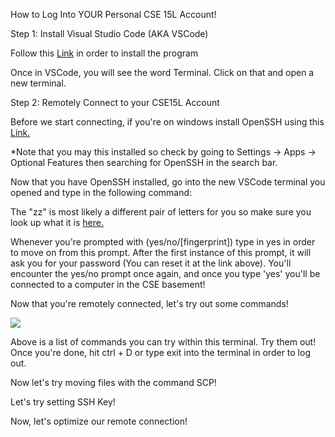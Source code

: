 How to Log Into YOUR Personal CSE 15L Account!

Step 1: Install Visual Studio Code (AKA VSCode)

 Follow this [Link](https://code.visualstudio.com/) in order to install the program

Once in VSCode, you will see the word Terminal. Click on that and open a new terminal.


Step 2: Remotely Connect to your CSE15L Account

Before we start connecting, if you're on windows install OpenSSH using this [Link.](https://learn.microsoft.com/en-us/windows-server/administration/openssh/openssh_install_firstuse?tabs=gui) 

*Note that you may this installed so check by going to Settings -> Apps -> Optional Features then searching for OpenSSH in the search bar.


Now that you have OpenSSH installed, go into the new VSCode terminal you opened and type in the following command:

The "zz" is most likely a different pair of letters for you so make sure you look up what it is [here.](https://sdacs.ucsd.edu/~icc/index.php)

Whenever you're prompted with (yes/no/[fingerprint]) type in yes in order to move on from this prompt. After the first instance of this prompt, it will ask you for your password (You can reset it at the link above). You'll encounter the yes/no prompt once again, and once you type 'yes' you'll be connected to a computer in the CSE basement!

Now that you're remotely connected, let's try out some commands!

![](https://aquazap.github.io/cse15l-lab-reports/lab-report-2-screenshot-2.png)

Above is a list of commands you can try within this terminal. Try them out! Once you're done, hit ctrl + D or type exit into the terminal in order to log out.


Now let's try moving files with the command SCP!


Let's try setting SSH Key!


Now, let's optimize our remote connection!